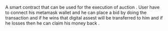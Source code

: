 A smart contract that can be used for the execution of auction . User have to connect his metamask wallet and he can place a bid by doing the transaction and if he wins that digital assest will be transferred to him and if he losses then he can claim his money back . 
